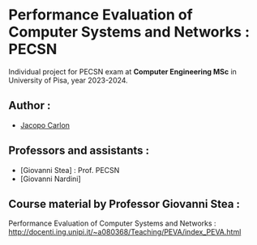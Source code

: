 # Performance Evaluation of Computer Systems and Networks : PECSN

Individual project for PECSN exam 
at <b>Computer Engineering MSc</b> in University of Pisa, year 2023-2024.

## Author :
- [Jacopo Carlon](https://github.com/JacopoCarlon) 

## Professors and assistants :
- [Giovanni Stea] : Prof. PECSN
- [Giovanni Nardini]

## Course material by Professor Giovanni Stea :
Performance Evaluation of Computer Systems and Networks :
http://docenti.ing.unipi.it/~a080368/Teaching/PEVA/index_PEVA.html

